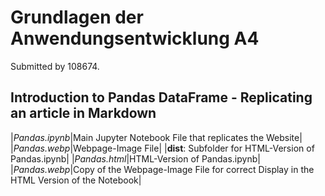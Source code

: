 # Grundlagen der Anwendungsentwicklung A4

Submitted by 108674.

## Introduction to Pandas DataFrame - Replicating an article in Markdown

|*Pandas.ipynb*|Main Jupyter Notebook File that replicates the Website|
|*Pandas.webp*|Webpage-Image File|
|**dist**: Subfolder for HTML-Version of Pandas.ipynb|
|*Pandas.html*|HTML-Version of Pandas.ipynb|
|*Pandas.webp*|Copy of the Webpage-Image File for correct Display in the HTML Version of the Notebook|
